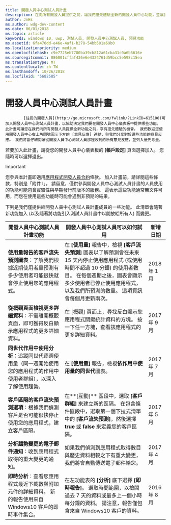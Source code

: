 ```yaml
---
title: 開發人員中心測試人員計畫
description: 在向所有開發人員提供之前，讓我們搶先體驗全新的開發人員中心功能，並讓我們了解您的想法。
author: JnHs
ms.author: wdg-dev-content
ms.date: 06/01/2018
ms.topic: article
keywords: windows 10, uwp, 測試人員, 開發人員中心測試人員, 預覽功能
ms.assetid: 6fa470dd-e46e-4af1-b278-54bb501a69b0
ms.localizationpriority: medium
ms.openlocfilehash: c9e7725eb7780ba39cb812a61cba31c0a6b6616e
ms.sourcegitcommit: 086001cffaf436e6e4324761d59bcc5e598c15ea
ms.translationtype: MT
ms.contentlocale: zh-TW
ms.lasthandoff: 10/26/2018
ms.locfileid: "5682585"
---
```

# <a name="dev-center-insider-program"></a>開發人員中心測試人員計畫


            [註冊的開發人員](http://go.microsoft.com/fwlink/?LinkID=615100)可加入開發人員中心測試人員計畫，以協助決定我們要在開發人員中心儀表板中提供哪些功能。 此計畫可讓您在我們向所有開發人員提供全新功能之前，享有搶先體驗的機會。 我們歡迎您使用開發人員中心右上角問號圖示下方的 [意見反應] 連結，與我們分享對於這些功能的意見反應。 我們將會仔細閱讀從開發人員中心測試人員那裡收到的所有意見反應，並列入優先考量。

若要加入此計畫，請從您的開發人員中心儀表板的 **\[帳戶設定\]** 頁面選擇加入。 您隨時可以選擇退出。

> [!IMPORTANT]
> 您參與本計畫即適用[應用程式開發人員合約](https://docs.microsoft.com/legal/windows/agreements/app-developer-agreement)條款。 加入計畫前，請詳閱這些條款，特別是「附件 I」。 請留意，僅供參與開發人員中心測試人員計畫的人員使用的功能可能包含實驗性與早期發行前版本的服務。 這表示這些功能通常無文件可用，而您在使用這些功能時可能會遇到非預期的結果。

下列是我們僅提供給開發人員中心測試人員計畫成員的一些功能。 此清單會隨著新功能加入 (以及隨著將功能引入測試人員計畫中以開放給所有人) 而變更。

| 開發人員中心測試人員計畫功能   | 開發人員中心測試人員可以如何試用 | 新增日期 |
|--------------------------------------|------------------------------------|------------|
|**使用量報告的客戶流失預測圖表**：了解我們根據近期使用者量預測有多少使用者可能很快就會停止使用您的應用程式。 | 在 **\[使用量\]** 報告中，檢視 **\[客戶流失預測\]** 圖表以了解預測會在未來 15 天內停止使用應用程式 (或使用時間不超過 10 分鐘) 的使用者數目。 在每個週期之後，圖表會顯示多少使用者已停止使用應用程式，以及我們所預測的數量。 這項資訊會每個月更新兩次。  | 2018 年 1 月 |
|**從概觀頁面檢視更多詳細資料**：不需離開概觀頁面，即可獲得反白顯示應用程式的更多詳細資料。 | 在 [概觀] 頁面上，尋找反白顯示您應用程式關鍵統計資料的方塊。 按一下任一方塊，查看該應用程式的更多詳細資料。 | 2017 年 9 月 |
|**同世代作用中使用分析**：追蹤同世代逐週使用量（同一週開始使用您的應用程式的作用中使用者群組），以深入了解使用趨勢。  | 在 **\[使用量\]** 報告，檢視**依作用中使用量的同世代**圖表。  |2017 年 7 月|
|**客戶區隔的客戶流失預測選項**：根據我們偵測客戶是否可能很快停止使用您的應用程式，建立客戶區隔。  | 在**\[互動\]** 區段中，選取 **\[客戶群組\]** 來建立新的區隔。 在包含條件區段中，選取第一個下拉式清單中的 **\[客戶流失預測\]**，然後選擇 **true** 或 **false** 來定義您的客戶區隔。 |2017 年 5 月|
|**分析趨勢變更的電子郵件通知**：收到應用程式取得的重大變更的通知。 | 如果我們偵測到應用程式取得數目與歷史資料相較之下有重大變更，我們將會自動傳送電子郵件給您。 |2017 年 4 月|
|**即時分析**︰查看您應用程式最近下載數與附加元件的詳細資料。 新的報告使用來自 Windows10 客戶的即時事件集合。 | 在左功能表的 **\[分析\]** 底下選擇 **\[即時報告\]**。 選取時間範圍，以檢閱過去 7 天的資料或最多上一個小時每分鐘的資料。 請注意，報告僅包含來自 Windows10 客戶的資料。  |2016 年 8 月|
